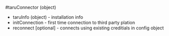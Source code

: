 
#taruConnector (object)
* taruInfo (object) - installation info
* initConnection - first time connection to third party plation 
* reconnect [optional] - connects using existing creditials in config object
